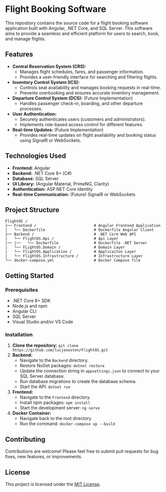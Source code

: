 # Flight Booking Software

This repository contains the source code for a flight booking software application built with Angular, .NET Core, and SQL Server. This software aims to provide a seamless and efficient platform for users to search, book, and manage flights.

## Features

*   **Central Reservation System (CRS):**
    *   Manages flight schedules, fares, and passenger information.
    *   Provides a user-friendly interface for searching and filtering flights.
*   **Inventory Control System (ICS):**
    *   Controls seat availability and manages booking requests in real-time.
    *   Prevents overbooking and ensures accurate inventory management.
*   **Departure Control System (DCS):** (Future Implementation)
    *   Handles passenger check-in, boarding, and other departure processes.
*   **User Authentication:**
    *   Securely authenticates users (customers and administrators).
    *   Implements role-based access control for different features.
*   **Real-time Updates:** (Future Implementation)
    *   Provides real-time updates on flight availability and booking status using SignalR or WebSockets.

## Technologies Used

*   **Frontend:** Angular
*   **Backend:** .NET Core 8+ (C#)
*   **Database:** SQL Server
*   **UI Library:** (Angular Material, PrimeNG, Clarity)
*   **Authentication:** ASP.NET Core Identity
*   **Real-time Communication:** (Future) SignalR or WebSockets

## Project Structure

```
FlightOS /
├── Frontend /                          # Angular Frontend Application
|   └── Dockerfile                      # Dockerfile Angular Client
├── Backend /                           # .NET Core Web API
|   └── FlightOS.Api /                  # Api Layer
|── |──   └── Dockerfile                # Dockerfile .NET Server
|   └── FLightOS.Domain /               # Domain Layer
|   └── FlightOS.Application /          # Applicaiton Layer
|   └── FlightOS.Infrastructure /       # Infrastructure Layer
└── docker-compose.yml                  # Docker Compose file
```

## Getting Started

### Prerequisites

*   .NET Core 8+ SDK
*   Node.js and npm
*   Angular CLI
*   SQL Server
*   Visual Studio and/or VS Code

### Installation

1.  **Clone the repository:** `git clone https://github.com/lucjooosten/FlightOS.git`
2.  **Backend:**
    *   Navigate to the `Backend` directory.
    *   Restore NuGet packages: `dotnet restore`
    *   Update the connection string in `appsettings.json` to connect to your SQL Server database.
    *   Run database migrations to create the database schema.
    *   Start the API: `dotnet run`
3.  **Frontend:**
    *   Navigate to the `Frontend` directory.
    *   Install npm packages: `npm install`
    *   Start the development server: `ng serve`
4. **Docker Container:**
    *   Navigate back to the root directory
    *   Run the command: `docker-compose up --build`

## Contributing

Contributions are welcome! Please feel free to submit pull requests for bug fixes, new features, or improvements.

## License

This project is licensed under the [MIT License](LICENSE).
